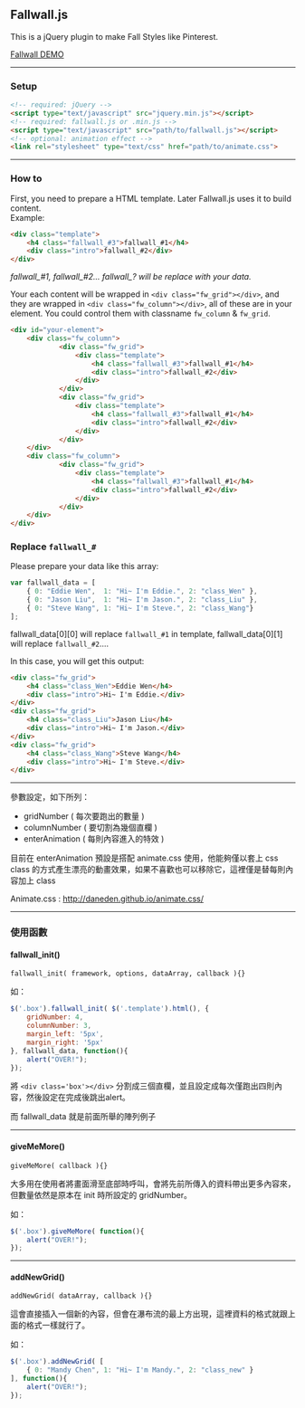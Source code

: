 ## Fallwall.js

This is a jQuery plugin to make Fall Styles like Pinterest.

[Fallwall DEMO](http://github.eddiewen.me/Fallwall.js/)

----

### Setup

~~~html
<!-- required: jQuery -->
<script type="text/javascript" src="jquery.min.js"></script>
<!-- required: fallwall.js or .min.js -->
<script type="text/javascript" src="path/to/fallwall.js"></script>
<!-- optional: animation effect -->
<link rel="stylesheet" type="text/css" href="path/to/animate.css">
~~~

----

### How to

First, you need to prepare a HTML template. Later Fallwall.js uses it to build content.  
Example:

~~~html
<div class="template">
	<h4 class="fallwall_#3">fallwall_#1</h4>
	<div class="intro">fallwall_#2</div>
</div>
~~~

*fallwall\_#1, fallwall\_#2... fallwall\_? will be replace with your data.*

Your each content will be wrapped in `<div class="fw_grid"></div>`, and they are wrapped in `<div class="fw_column"></div>`, all of these are in your element. You could control them with classname `fw_column` & `fw_grid`.

~~~html
<div id="your-element">
	<div class="fw_column">
			<div class="fw_grid">
				<div class="template">
					<h4 class="fallwall_#3">fallwall_#1</h4>
					<div class="intro">fallwall_#2</div>
				</div>
			</div>
			<div class="fw_grid">
				<div class="template">
					<h4 class="fallwall_#3">fallwall_#1</h4>
					<div class="intro">fallwall_#2</div>
				</div>
			</div>
	</div>
	<div class="fw_column">
			<div class="fw_grid">
				<div class="template">
					<h4 class="fallwall_#3">fallwall_#1</h4>
					<div class="intro">fallwall_#2</div>
				</div>
			</div>
	</div>
</div>
~~~

### Replace `fallwall_#`

Please prepare your data like this array:

~~~javascript
var fallwall_data = [
	{ 0: "Eddie Wen",  1: "Hi~ I'm Eddie.", 2: "class_Wen" },
	{ 0: "Jason Liu",  1: "Hi~ I'm Jason.", 2: "class_Liu" },
	{ 0: "Steve Wang", 1: "Hi~ I'm Steve.", 2: "class_Wang"}
];
~~~

fallwall\_data[0][0] will replace `fallwall_#1` in template, fallwall\_data[0][1] will replace `fallwall_#2`....

In this case, you will get this output:

~~~html
<div class="fw_grid">
	<h4 class="class_Wen">Eddie Wen</h4>
	<div class="intro">Hi~ I'm Eddie.</div>
</div>
<div class="fw_grid">
	<h4 class="class_Liu">Jason Liu</h4>
	<div class="intro">Hi~ I'm Jason.</div>
</div>
<div class="fw_grid">
	<h4 class="class_Wang">Steve Wang</h4>
	<div class="intro">Hi~ I'm Steve.</div>
</div>
~~~

----

參數設定，如下所列：

* gridNumber ( 每次要跑出的數量 )
* columnNumber ( 要切割為幾個直欄 )
* enterAnimation ( 每則內容進入的特效 )

目前在 enterAnimation 預設是搭配 animate.css 使用，他能夠僅以套上 css class 的方式產生漂亮的動畫效果，如果不喜歡也可以移除它，這裡僅是替每則內容加上 class

Animate.css :  <http://daneden.github.io/animate.css/>

----

### 使用函數

#### fallwall_init()

`fallwall_init( framework, options, dataArray, callback ){}`

如：

~~~javascript
$('.box').fallwall_init( $('.template').html(), {
	gridNumber: 4,
	columnNumber: 3,
	margin_left: '5px',
	margin_right: '5px'
}, fallwall_data, function(){
	alert("OVER!");
});
~~~

將 `<div class='box'></div>` 分割成三個直欄，並且設定成每次僅跑出四則內容，然後設定在完成後跳出alert。

而 fallwall_data 就是前面所舉的陣列例子

----

#### giveMeMore()

`giveMeMore( callback ){}`

大多用在使用者將畫面滑至底部時呼叫，會將先前所傳入的資料帶出更多內容來，但數量依然是原本在 init 時所設定的 gridNumber。

如：

~~~javascript
$('.box').giveMeMore( function(){
	alert("OVER!");
});
~~~

----

#### addNewGrid()

`addNewGrid( dataArray, callback ){}`

這會直接插入一個新的內容，但會在瀑布流的最上方出現，這裡資料的格式就跟上面的格式一樣就行了。

如：

~~~javascript
$('.box').addNewGrid( [
	{ 0: "Mandy Chen", 1: "Hi~ I'm Mandy.", 2: "class_new" }
], function(){
	alert("OVER!");
});
~~~
